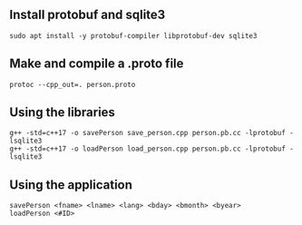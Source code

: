 ## Install protobuf and sqlite3
```
sudo apt install -y protobuf-compiler libprotobuf-dev sqlite3
```
## Make and compile a .proto file
```
protoc --cpp_out=. person.proto
```
## Using the libraries
```
g++ -std=c++17 -o savePerson save_person.cpp person.pb.cc -lprotobuf -lsqlite3
g++ -std=c++17 -o loadPerson load_person.cpp person.pb.cc -lprotobuf -lsqlite3
```
## Using the application
```
savePerson <fname> <lname> <lang> <bday> <bmonth> <byear>
loadPerson <#ID>
```
